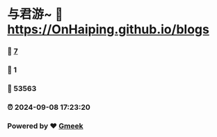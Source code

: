 # 与君游~ :link: https://OnHaiping.github.io/blogs 
### :page_facing_up: [7](https://OnHaiping.github.io/blogs/tag.html) 
### :speech_balloon: 1 
### :hibiscus: 53563 
### :alarm_clock: 2024-09-08 17:23:20 
### Powered by :heart: [Gmeek](https://github.com/Meekdai/Gmeek)

